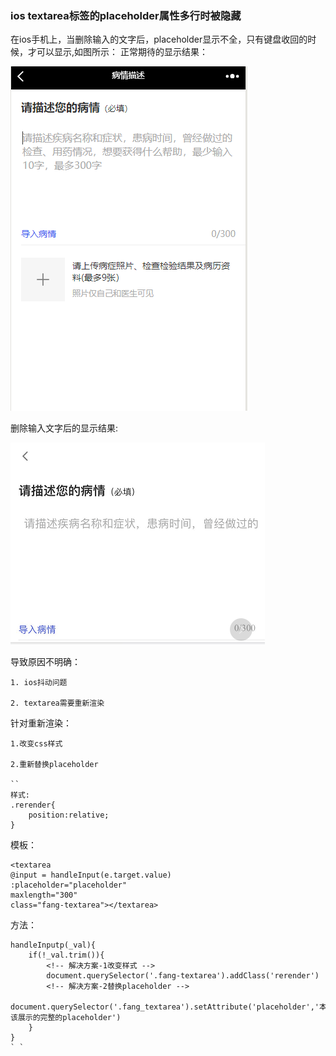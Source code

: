### ios textarea标签的placeholder属性多行时被隐藏

在ios手机上，当删除输入的文字后，placeholder显示不全，只有键盘收回的时候，才可以显示,如图所示：
正常期待的显示结果：

![正常显示](placeholder1.png)

删除输入文字后的显示结果:

![删除输入文字后的显示](placeholder2.png)

导致原因不明确：

    1. ios抖动问题

    2. textarea需要重新渲染

 针对重新渲染：
   
    1.改变css样式
   
    2.重新替换placeholder

    ``
    样式:
    .rerender{
        position:relative;
    }

   模板：
    
    <textarea
    @input = handleInput(e.target.value)
    :placeholder="placeholder"
    maxlength="300"
    class="fang-textarea"></textarea>
    
    
方法：

    handleInputp(_val){
        if(!_val.trim()){
            <!-- 解决方案-1改变样式 -->
            document.querySelector('.fang-textarea').addClass('rerender')
            <!-- 解决方案-2替换placeholder -->
            document.querySelector('.fang_textarea').setAttribute('placeholder','本该展示的完整的placeholder')
        }
    }
    ` `


